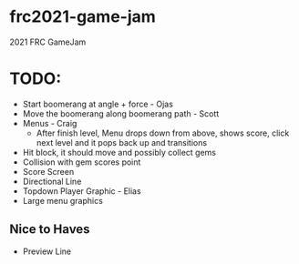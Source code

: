 # frc2021-game-jam
2021 FRC GameJam

# TODO:

* Start boomerang at angle + force - Ojas
* Move the boomerang along boomerang path - Scott
* Menus - Craig
    * After finish level, Menu drops down from above, shows score, click next level and it pops back up and transitions
* Hit block, it should move and possibly collect gems
* Collision with gem scores point
* Score Screen
* Directional Line
* Topdown Player Graphic - Elias
* Large menu graphics

## Nice to Haves
* Preview Line

